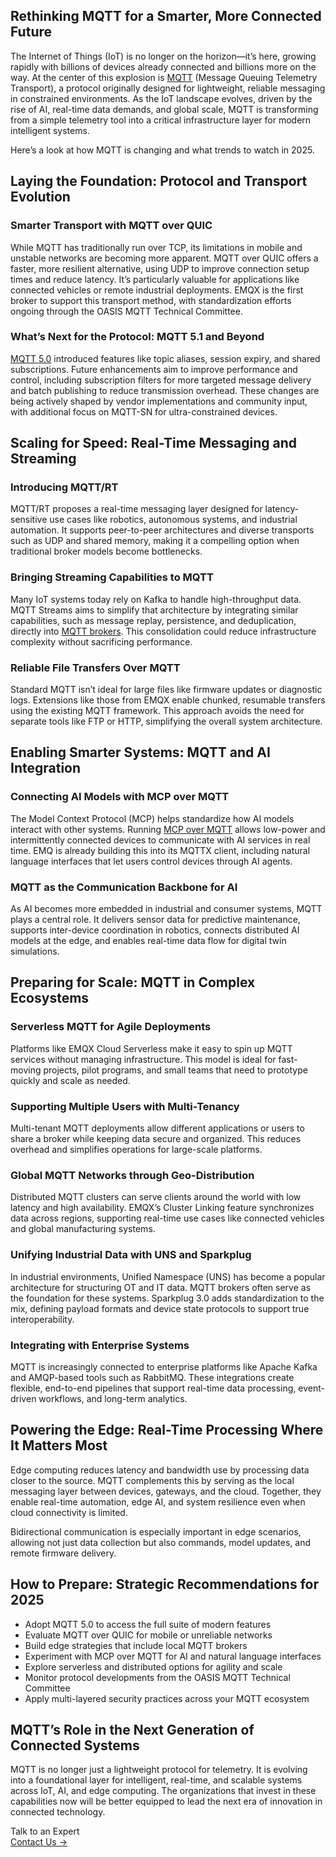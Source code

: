 ## Rethinking MQTT for a Smarter, More Connected Future

The Internet of Things (IoT) is no longer on the horizon—it’s here, growing rapidly with billions of devices already connected and billions more on the way. At the center of this explosion is [MQTT](https://www.emqx.com/en/blog/the-easiest-guide-to-getting-started-with-mqtt) (Message Queuing Telemetry Transport), a protocol originally designed for lightweight, reliable messaging in constrained environments. As the IoT landscape evolves, driven by the rise of AI, real-time data demands, and global scale, MQTT is transforming from a simple telemetry tool into a critical infrastructure layer for modern intelligent systems.

Here’s a look at how MQTT is changing and what trends to watch in 2025.

## Laying the Foundation: Protocol and Transport Evolution

### Smarter Transport with MQTT over QUIC

While MQTT has traditionally run over TCP, its limitations in mobile and unstable networks are becoming more apparent. MQTT over QUIC offers a faster, more resilient alternative, using UDP to improve connection setup times and reduce latency. It’s particularly valuable for applications like connected vehicles or remote industrial deployments. EMQX is the first broker to support this transport method, with standardization efforts ongoing through the OASIS MQTT Technical Committee.

### What’s Next for the Protocol: MQTT 5.1 and Beyond

[MQTT 5.0](https://www.emqx.com/en/blog/introduction-to-mqtt-5) introduced features like topic aliases, session expiry, and shared subscriptions. Future enhancements aim to improve performance and control, including subscription filters for more targeted message delivery and batch publishing to reduce transmission overhead. These changes are being actively shaped by vendor implementations and community input, with additional focus on MQTT-SN for ultra-constrained devices.

## Scaling for Speed: Real-Time Messaging and Streaming

### Introducing MQTT/RT

MQTT/RT proposes a real-time messaging layer designed for latency-sensitive use cases like robotics, autonomous systems, and industrial automation. It supports peer-to-peer architectures and diverse transports such as UDP and shared memory, making it a compelling option when traditional broker models become bottlenecks.

### Bringing Streaming Capabilities to MQTT

Many IoT systems today rely on Kafka to handle high-throughput data. MQTT Streams aims to simplify that architecture by integrating similar capabilities, such as message replay, persistence, and deduplication, directly into [MQTT brokers](https://www.emqx.com/en/blog/the-ultimate-guide-to-mqtt-broker-comparison). This consolidation could reduce infrastructure complexity without sacrificing performance.

### Reliable File Transfers Over MQTT

Standard MQTT isn’t ideal for large files like firmware updates or diagnostic logs. Extensions like those from EMQX enable chunked, resumable transfers using the existing MQTT framework. This approach avoids the need for separate tools like FTP or HTTP, simplifying the overall system architecture.

## Enabling Smarter Systems: MQTT and AI Integration

### Connecting AI Models with MCP over MQTT

The Model Context Protocol (MCP) helps standardize how AI models interact with other systems. Running [MCP over MQTT](https://www.emqx.com/en/blog/mcp-over-mqtt) allows low-power and intermittently connected devices to communicate with AI services in real time. EMQ is already building this into its MQTTX client, including natural language interfaces that let users control devices through AI agents.

### MQTT as the Communication Backbone for AI

As AI becomes more embedded in industrial and consumer systems, MQTT plays a central role. It delivers sensor data for predictive maintenance, supports inter-device coordination in robotics, connects distributed AI models at the edge, and enables real-time data flow for digital twin simulations.

## Preparing for Scale: MQTT in Complex Ecosystems

### Serverless MQTT for Agile Deployments

Platforms like EMQX Cloud Serverless make it easy to spin up MQTT services without managing infrastructure. This model is ideal for fast-moving projects, pilot programs, and small teams that need to prototype quickly and scale as needed.

### Supporting Multiple Users with Multi-Tenancy

Multi-tenant MQTT deployments allow different applications or users to share a broker while keeping data secure and organized. This reduces overhead and simplifies operations for large-scale platforms.

### Global MQTT Networks through Geo-Distribution

Distributed MQTT clusters can serve clients around the world with low latency and high availability. EMQX’s Cluster Linking feature synchronizes data across regions, supporting real-time use cases like connected vehicles and global manufacturing systems.

### Unifying Industrial Data with UNS and Sparkplug

In industrial environments, Unified Namespace (UNS) has become a popular architecture for structuring OT and IT data. MQTT brokers often serve as the foundation for these systems. Sparkplug 3.0 adds standardization to the mix, defining payload formats and device state protocols to support true interoperability.

### Integrating with Enterprise Systems

MQTT is increasingly connected to enterprise platforms like Apache Kafka and AMQP-based tools such as RabbitMQ. These integrations create flexible, end-to-end pipelines that support real-time data processing, event-driven workflows, and long-term analytics.

## Powering the Edge: Real-Time Processing Where It Matters Most

Edge computing reduces latency and bandwidth use by processing data closer to the source. MQTT complements this by serving as the local messaging layer between devices, gateways, and the cloud. Together, they enable real-time automation, edge AI, and system resilience even when cloud connectivity is limited.

Bidirectional communication is especially important in edge scenarios, allowing not just data collection but also commands, model updates, and remote firmware delivery.

## How to Prepare: Strategic Recommendations for 2025

- Adopt MQTT 5.0 to access the full suite of modern features
- Evaluate MQTT over QUIC for mobile or unreliable networks
- Build edge strategies that include local MQTT brokers
- Experiment with MCP over MQTT for AI and natural language interfaces
- Explore serverless and distributed options for agility and scale
- Monitor protocol developments from the OASIS MQTT Technical Committee
- Apply multi-layered security practices across your MQTT ecosystem

## MQTT’s Role in the Next Generation of Connected Systems

MQTT is no longer just a lightweight protocol for telemetry. It is evolving into a foundational layer for intelligent, real-time, and scalable systems across IoT, AI, and edge computing. The organizations that invest in these capabilities now will be better equipped to lead the next era of innovation in connected technology.



<section class="promotion">
    <div>
        Talk to an Expert
    </div>
    <a href="https://www.emqx.com/en/contact?product=solutions" class="button is-gradient">Contact Us →</a>
</section>
